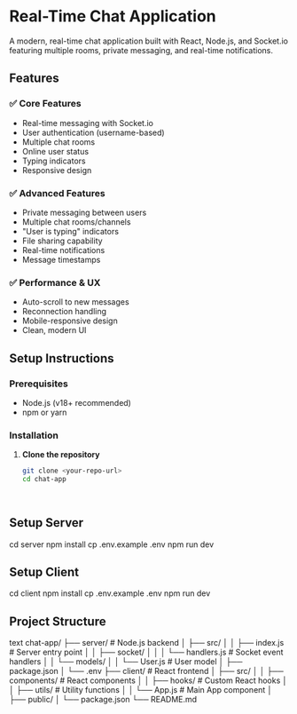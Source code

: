 # Real-Time Chat Application

A modern, real-time chat application built with React, Node.js, and Socket.io featuring multiple rooms, private messaging, and real-time notifications.

## Features

### ✅ Core Features
- Real-time messaging with Socket.io
- User authentication (username-based)
- Multiple chat rooms
- Online user status
- Typing indicators
- Responsive design

### ✅ Advanced Features
- Private messaging between users
- Multiple chat rooms/channels
- "User is typing" indicators
- File sharing capability
- Real-time notifications
- Message timestamps

### ✅ Performance & UX
- Auto-scroll to new messages
- Reconnection handling
- Mobile-responsive design
- Clean, modern UI

## Setup Instructions

### Prerequisites
- Node.js (v18+ recommended)
- npm or yarn

### Installation

1. **Clone the repository**
   ```bash
   git clone <your-repo-url>
   cd chat-app

  
##  Setup Server
cd server
npm install
cp .env.example .env
npm run dev
## Setup Client
cd client
npm install
cp .env.example .env
npm run dev

## Project Structure
text
chat-app/
├── server/                 # Node.js backend
│   ├── src/
│   │   ├── index.js       # Server entry point
│   │   ├── socket/
│   │   │   └── handlers.js # Socket event handlers
│   │   └── models/
│   │       └── User.js    # User model
│   ├── package.json
│   └── .env
├── client/                 # React frontend
│   ├── src/
│   │   ├── components/    # React components
│   │   ├── hooks/         # Custom React hooks
│   │   ├── utils/         # Utility functions
│   │   └── App.js         # Main App component
│   ├── public/
│   └── package.json
└── README.md